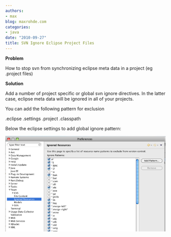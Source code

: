 ```yaml
---
authors:
- max
blog: maxrohde.com
categories:
- java
date: "2010-09-27"
title: SVN Ignore Eclipse Project Files
---
```


**Problem**

How to stop svn from synchronizing eclipse meta data in a project (eg .project files)

**Solution**

Add a number of project specific or global svn ignore directives. In the latter case, eclipse meta data will be ignored in all of your projects.

You can add the following pattern for exclusion

.eclipse .settings .project .classpath

Below the eclipse settings to add global ignore pattern:

![bildschirmfoto2010-09-28um09-37-521.png](images/bildschirmfoto2010-09-28um09-37-521.png)
